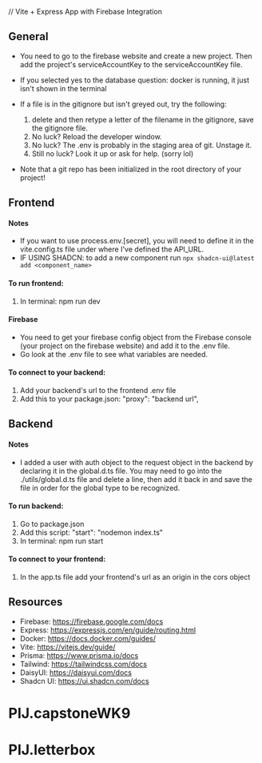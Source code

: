 // Vite + Express App with Firebase Integration

## General
- You need to go to the firebase website and create a new project. Then add the project's serviceAccountKey to the serviceAccountKey file.
- If you selected yes to the database question: docker is running, it just isn't shown in the terminal
- If a file is in the gitignore but isn't greyed out, try the following:
    1. delete and then retype a letter of the filename in the gitignore, save the gitignore file.
    2. No luck? Reload the developer window.
    3. No luck? The .env is probably in the staging area of git. Unstage it.
    4. Still no luck? Look it up or ask for help. (sorry lol)

- Note that a git repo has been initialized in the root directory of your project!

## Frontend
#### Notes
- If you want to use process.env.[secret], you will need to define it in the vite.config.ts file under where I've defined the API_URL.
- IF USING SHADCN: to add a new component run `npx shadcn-ui@latest add <component_name>`

#### To run frontend:
1. In terminal: npm run dev

#### Firebase
- You need to get your firebase config object from the Firebase console (your project on the firebase website) and add it to the .env file.
- Go look at the .env file to see what variables are needed.

#### To connect to your backend:
1. Add your backend's url to the frontend .env file
2. Add this to your package.json: "proxy": "backend url",

## Backend
#### Notes

- I added a user with auth object to the request object in the backend by declaring it in the global.d.ts file.
  You may need to go into the ./utils/global.d.ts file and delete a line, then add it back in and save the file in order for
  the global type to be recognized.
  
#### To run backend: 
1. Go to package.json
2. Add this script: "start": "nodemon index.ts"
3. In terminal: npm run start

#### To connect to your frontend:
1. In the app.ts file add your frontend's url as an origin in the cors object

## Resources
- Firebase: https://firebase.google.com/docs
- Express: https://expressjs.com/en/guide/routing.html
- Docker: https://docs.docker.com/guides/
- Vite: https://vitejs.dev/guide/
- Prisma: https://www.prisma.io/docs
- Tailwind: https://tailwindcss.com/docs
- DaisyUI: https://daisyui.com/docs
- Shadcn UI: https://ui.shadcn.com/docs

# PIJ.capstoneWK9
# PIJ.letterbox
